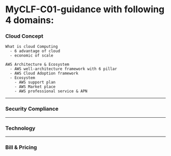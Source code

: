 # MyCLF-C01-guidance with following 4 domains:

### Cloud Concept

    What is cloud Computing
      - 6 advantage of cloud
      - economic of scale

    AWS Architecture & Ecosystem
      - AWS well-architecture framework with 6 pillar
      - AWS Cloud Adoption framework
      - Ecosystem
        - AWS support plan
        - AWS Market place
        - AWS professional service & APN

---

### Security Compliance

---

### Technology

---

### Bill & Pricing
